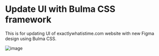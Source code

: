 # Update UI with Bulma CSS framework
This is for updating UI of exactlywhatistime.com website with new Figma design using Bulma CSS.


![image](https://github.com/raging-potato/time_base_HTML_Bulma_CSS/assets/129786323/770b8b33-af6d-4441-a5bb-43660d3db61e)

